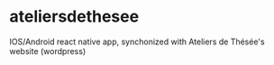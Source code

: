 # ateliersdethesee
IOS/Android react native app, synchonized with Ateliers de Thésée's website (wordpress)
